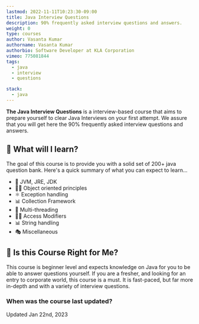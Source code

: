 ```yaml
---
lastmod: 2022-11-11T10:23:30-09:00
title: Java Interview Questions
description: 90% frequently asked interview questions and answers.
weight: 0
type: courses
author: Vasanta Kumar
authorname: Vasanta Kumar
authorbio: Software Developer at KLA Corporation
vimeo: 775081844
tags:
  - java
  - interview
  - questions

stack:
  - java
---
```


**The Java Interview Questions** is a interview-based course that aims to prepare yourself to clear Java Interviews on your first attempt.
We assure that you will get here the 90% frequently asked interview questions and answers.

## 🦄 What will I learn?

The goal of this course is to provide you with a solid set of 200+ java question bank. Here's a quick summary of what you can expect to learn...

- 🚀 JVM, JRE, JDK
- 👨‍🎤 Object oriented principles
-  ⚛  Exception handling
- 📊 Collection Framework
- 💪 Multi-threading
- 👨‍🚀 Access Modifiers
- 📊 String handling
- 🎭 Miscellaneous



<!-- <div class="row tweet-grid">
{{< testimonial name="Ant Wilson" handle="@AntWilson" img="ant-wilson.webp" >}}
  While working with Zack on preparing the course, he pointed out some stuff in Supabase that I didn’t even know about!
  This course should be <span class="hi">required viewing</span> for anyone building web apps with Supabase; it makes the flow of development to prod then continuing to ship crystal clear!
{{< /testimonial >}}


{{< testimonial name="Paul Copplestone" handle="@kiwicopple" img="paul-copplestone.webp" >}}
  This course is a must for anyone building with Supabase. One of the most comprehensive (and entertaining) tutorials on the web. As a bonus, you’ll <span class="hi">learn a tonne</span> of things about Postgres and SQL that are useful beyond Supabase.
  If you’re shipping a production-ready website or application, this course is 100% recommended
{{< /testimonial >}}
</div> -->


## 🤔 Is this Course Right for Me?

<div class="box box-blue">
This course is beginner level and expects knowledge on Java for you to be able to answer questions yourself. If you are a fresher, and looking for an entry to corporate world, this course is a must. It is fast-paced, but far more in-depth and with a variety of interview questions. 
</div>

### When was the course last updated?

<span class="tag tag-sm tag-typescript">Updated Jan 22nd, 2023</span>
